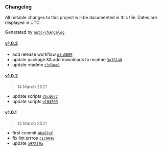 ### Changelog

All notable changes to this project will be documented in this file. Dates are displayed in UTC.

Generated by [`auto-changelog`](https://github.com/CookPete/auto-changelog).

#### [v1.0.3](https://github.com/marcelkordek/homebridge-tesvor/compare/v1.0.2...v1.0.3)

- add release workflow [`d3a3009`](https://github.com/marcelkordek/homebridge-tesvor/commit/d3a3009ffb35bd7b6cf95d7d10541dfb3251b497)
- update package && add downloads to readme [`3a78140`](https://github.com/marcelkordek/homebridge-tesvor/commit/3a7814065ee2fcb4760e8b14158e32f161f80d2e)
- update readme [`c3d3ea6`](https://github.com/marcelkordek/homebridge-tesvor/commit/c3d3ea6d9aa801e8ab32dd90ba37840270d942a1)

#### [v1.0.2](https://github.com/marcelkordek/homebridge-tesvor/compare/v1.0.1...v1.0.2)

> 14 March 2021

- update scripts [`35cd677`](https://github.com/marcelkordek/homebridge-tesvor/commit/35cd6772480d6706708c222f96da53257a075fb2)
- update scripts [`e104709`](https://github.com/marcelkordek/homebridge-tesvor/commit/e10470927025396c338f752535098881a8411ba0)

#### v1.0.1

> 14 March 2021

- first commit [`46a87ef`](https://github.com/marcelkordek/homebridge-tesvor/commit/46a87efabff68d337a52c6835d2415bb0d27cc3f)
- fix lint errros [`c1c90a0`](https://github.com/marcelkordek/homebridge-tesvor/commit/c1c90a01a6da7642ea06c5e6b891725362fa186f)
- update [`b972f9a`](https://github.com/marcelkordek/homebridge-tesvor/commit/b972f9a16b0ad5fe491c1feb59223402f1e6cfa8)
